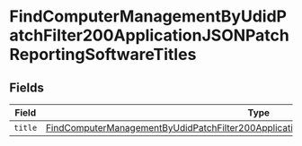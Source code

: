 # FindComputerManagementByUdidPatchFilter200ApplicationJSONPatchReportingSoftwareTitles


## Fields

| Field                                                                                                                                                                                                               | Type                                                                                                                                                                                                                | Required                                                                                                                                                                                                            | Description                                                                                                                                                                                                         |
| ------------------------------------------------------------------------------------------------------------------------------------------------------------------------------------------------------------------- | ------------------------------------------------------------------------------------------------------------------------------------------------------------------------------------------------------------------- | ------------------------------------------------------------------------------------------------------------------------------------------------------------------------------------------------------------------- | ------------------------------------------------------------------------------------------------------------------------------------------------------------------------------------------------------------------- |
| `title`                                                                                                                                                                                                             | [FindComputerManagementByUdidPatchFilter200ApplicationJSONPatchReportingSoftwareTitlesTitle](../../models/operations/findcomputermanagementbyudidpatchfilter200applicationjsonpatchreportingsoftwaretitlestitle.md) | :heavy_minus_sign:                                                                                                                                                                                                  | N/A                                                                                                                                                                                                                 |